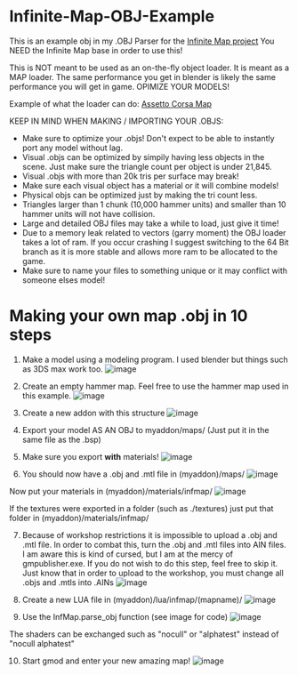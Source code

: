 # Infinite-Map-OBJ-Example
This is an example obj in my .OBJ Parser for the [Infinite Map project](https://github.com/Mee12345/gmod-infinite-map)
You NEED the Infinite Map base in order to use this!

This is NOT meant to be used as an on-the-fly object loader. It is meant as a MAP loader.
The same performance you get in blender is likely the same performance you will get in game. OPIMIZE YOUR MODELS!

Example of what the loader can do:
[Assetto Corsa Map](https://youtu.be/79IPC8lSkK4)

KEEP IN MIND WHEN MAKING / IMPORTING YOUR .OBJS:
- Make sure to optimize your .objs! Don't expect to be able to instantly port any model without lag.
- Visual .objs can be optimized by simpily having less objects in the scene. Just make sure the triangle count per object is under 21,845.
- Visual .objs with more than 20k tris per surface may break!
- Make sure each visual object has a material or it will combine models!
- Physical objs can be optimized just by making the tri count less.
- Triangles larger than 1 chunk (10,000 hammer units) and smaller than 10 hammer units will not have collision.
- Large and detailed OBJ files may take a while to load, just give it time!
- Due to a memory leak related to vectors (garry moment) the OBJ loader takes a lot of ram. If you occur crashing I suggest switching to the 64 Bit branch as it is more stable and allows more ram to be allocated to the game.
- Make sure to name your files to something unique or it may conflict with someone elses model!

# Making your own map .obj in 10 steps
1. Make a model using a modeling program. I used blender but things such as 3DS max work too.
![image](https://user-images.githubusercontent.com/73554599/215301141-5d4da68a-14f8-4e8d-92df-9f102879bdcb.png)

2. Create an empty hammer map. Feel free to use the hammer map used in this example.
![image](https://user-images.githubusercontent.com/73554599/215302472-2bb7d490-4d66-494a-8b6a-a31e85d98608.png)

3. Create a new addon with this structure
![image](https://user-images.githubusercontent.com/73554599/215301349-45ef6cd4-69c2-4216-9cba-b5f3b814e285.png)

4. Export your model AS AN OBJ to myaddon/maps/ (Just put it in the same file as the .bsp)

5. Make sure you export __with__ materials!
![image](https://user-images.githubusercontent.com/73554599/215304471-a9278c18-ed9d-4ef4-b4ac-5b63fbe8f4e5.png)

6. You should now have a .obj and .mtl file in (myaddon)/maps/
![image](https://user-images.githubusercontent.com/73554599/215302510-d89a1c33-01ca-454d-8fa4-688ebc212d78.png)

Now put your materials in (myaddon)/materials/infmap/ 
![image](https://user-images.githubusercontent.com/73554599/215345787-43e28adf-e8fa-4a70-9ee2-185ebeacadf7.png)

If the textures were exported in a folder (such as ./textures) just put that folder in (myaddon)/materials/infmap/

7. Because of workshop restrictions it is impossible to upload a .obj and .mtl file. In order to combat this, turn the .obj and .mtl files into AIN files.
I am aware this is kind of cursed, but I am at the mercy of gmpublisher.exe.
If you do not wish to do this step, feel free to skip it. Just know that in order to upload to the workshop, you must change all .objs and .mtls into .AINs
![image](https://user-images.githubusercontent.com/73554599/215301558-9bff9bd4-1087-4bee-8e9c-220b17b90908.png)

8. Create a new LUA file in (myaddon)/lua/infmap/(mapname)/
![image](https://user-images.githubusercontent.com/73554599/215302627-7b801cc5-cc74-4e88-a8cf-e55fa1772c30.png)

9. Use the InfMap.parse_obj function (see image for code)
![image](https://user-images.githubusercontent.com/73554599/215302636-573d6d5d-56f1-4535-9919-9c5b6d2429a4.png)

The shaders can be exchanged such as "nocull" or "alphatest" instead of "nocull alphatest"

10. Start gmod and enter your new amazing map!
![image](https://user-images.githubusercontent.com/73554599/215302667-6ea76fca-6394-4197-94bb-66fadbc46ff8.png)
